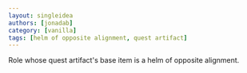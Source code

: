 ```yaml
---
layout: singleidea
authors: [jonadab]
category: [vanilla]
tags: [helm of opposite alignment, quest artifact]
---
```

Role whose quest artifact's base item is a helm of opposite alignment.

